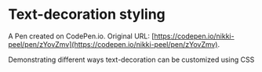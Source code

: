 # Text-decoration styling

A Pen created on CodePen.io. Original URL: [https://codepen.io/nikki-peel/pen/zYovZmv](https://codepen.io/nikki-peel/pen/zYovZmv).

Demonstrating different ways text-decoration can be customized using CSS


